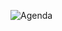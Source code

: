 
![Agenda](https://user-images.githubusercontent.com/24701101/203308539-27f10e0b-1f4e-4b2b-a7a0-a6f00c15fd3b.png)
